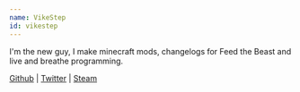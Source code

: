 ```yaml
---
name: VikeStep
id: vikestep
---
```

I'm the new guy, I make minecraft mods, changelogs for Feed the Beast and live and breathe programming.

[Github](https://github.com/VikeStep) | [Twitter](https://twitter.com/VikeStep) | [Steam](http://steamcommunity.com/id/vikestep)